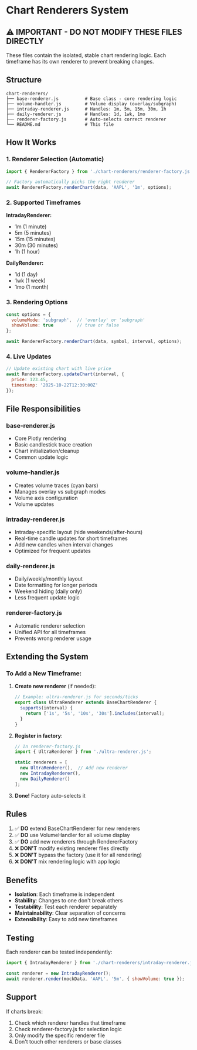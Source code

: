 # Chart Renderers System

## ⚠️ IMPORTANT - DO NOT MODIFY THESE FILES DIRECTLY

These files contain the isolated, stable chart rendering logic. Each timeframe has its own renderer to prevent breaking changes.

## Structure

```
chart-renderers/
├── base-renderer.js          # Base class - core rendering logic
├── volume-handler.js         # Volume display (overlay/subgraph)
├── intraday-renderer.js      # Handles: 1m, 5m, 15m, 30m, 1h
├── daily-renderer.js         # Handles: 1d, 1wk, 1mo
├── renderer-factory.js       # Auto-selects correct renderer
└── README.md                 # This file
```

## How It Works

### 1. Renderer Selection (Automatic)
```javascript
import { RendererFactory } from './chart-renderers/renderer-factory.js';

// Factory automatically picks the right renderer
await RendererFactory.renderChart(data, 'AAPL', '1m', options);
```

### 2. Supported Timeframes

**IntradayRenderer:**
- 1m (1 minute)
- 5m (5 minutes)
- 15m (15 minutes)
- 30m (30 minutes)
- 1h (1 hour)

**DailyRenderer:**
- 1d (1 day)
- 1wk (1 week)
- 1mo (1 month)

### 3. Rendering Options

```javascript
const options = {
  volumeMode: 'subgraph',  // 'overlay' or 'subgraph'
  showVolume: true         // true or false
};

await RendererFactory.renderChart(data, symbol, interval, options);
```

### 4. Live Updates

```javascript
// Update existing chart with live price
await RendererFactory.updateChart(interval, {
  price: 123.45,
  timestamp: '2025-10-22T12:30:00Z'
});
```

## File Responsibilities

### base-renderer.js
- Core Plotly rendering
- Basic candlestick trace creation
- Chart initialization/cleanup
- Common update logic

### volume-handler.js
- Creates volume traces (cyan bars)
- Manages overlay vs subgraph modes
- Volume axis configuration
- Volume updates

### intraday-renderer.js
- Intraday-specific layout (hide weekends/after-hours)
- Real-time candle updates for short timeframes
- Add new candles when interval changes
- Optimized for frequent updates

### daily-renderer.js
- Daily/weekly/monthly layout
- Date formatting for longer periods
- Weekend hiding (daily only)
- Less frequent update logic

### renderer-factory.js
- Automatic renderer selection
- Unified API for all timeframes
- Prevents wrong renderer usage

## Extending the System

### To Add a New Timeframe:

1. **Create new renderer** (if needed):
   ```javascript
   // Example: ultra-renderer.js for seconds/ticks
   export class UltraRenderer extends BaseChartRenderer {
     supports(interval) {
       return ['1s', '5s', '10s', '30s'].includes(interval);
     }
   }
   ```

2. **Register in factory**:
   ```javascript
   // In renderer-factory.js
   import { UltraRenderer } from './ultra-renderer.js';

   static renderers = [
     new UltraRenderer(),  // Add new renderer
     new IntradayRenderer(),
     new DailyRenderer()
   ];
   ```

3. **Done!** Factory auto-selects it

## Rules

1. ✅ **DO** extend BaseChartRenderer for new renderers
2. ✅ **DO** use VolumeHandler for all volume display
3. ✅ **DO** add new renderers through RendererFactory
4. ❌ **DON'T** modify existing renderer files directly
5. ❌ **DON'T** bypass the factory (use it for all rendering)
6. ❌ **DON'T** mix rendering logic with app logic

## Benefits

- **Isolation**: Each timeframe is independent
- **Stability**: Changes to one don't break others
- **Testability**: Test each renderer separately
- **Maintainability**: Clear separation of concerns
- **Extensibility**: Easy to add new timeframes

## Testing

Each renderer can be tested independently:

```javascript
import { IntradayRenderer } from './chart-renderers/intraday-renderer.js';

const renderer = new IntradayRenderer();
await renderer.render(mockData, 'AAPL', '5m', { showVolume: true });
```

## Support

If charts break:
1. Check which renderer handles that timeframe
2. Check renderer-factory.js for selection logic
3. Only modify the specific renderer file
4. Don't touch other renderers or base classes
